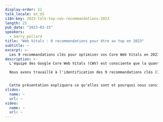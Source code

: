 ```yaml
---
display-order: 12
talk_locale: en_US
i18n-key: 2023-talk-top-cwv-recommandations-2023
length: 25
pub_date: "2023-03-15"
speakers:
  - barry_pollard
title: "Web Vitals : 9 recommendations pour être au top en 2023"
subtitle: ~
excerpt: >-
  Les 9 recommandations clés pour optimiser vos Core Web Vitals en 2023, par l'équipe des Google Core Web Vitals de Google.
description: >-
  L'équipe des Google Core Web Vitals (CWV) est consciente que la quantité de recommandations en matière de performances web est écrasante et que beaucoup ne savent pas par où commencer.

  Nous avons travaillé à l'identification des 9 recommandations clés (3 par Core Web Vital) qui, selon nous, auront le plus d'impact et que nous recommandons aux sites d'examiner en premier. 


  Cette présentation expliquera ce qu'elles sont et pourquoi nous considérons qu'elles sont les meilleures recommandations en 2023.
slides:
  name: ~
  url: ~
video:
  name: ~
  url: ~
---
```

